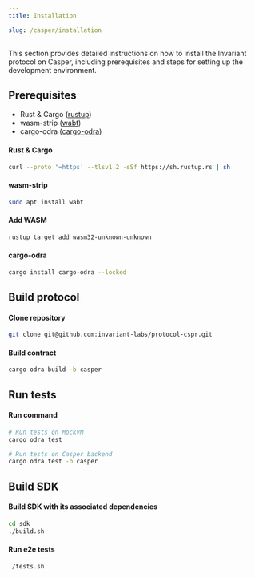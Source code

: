 ```yaml
---
title: Installation

slug: /casper/installation
---
```


This section provides detailed instructions on how to install the Invariant protocol on Casper, including prerequisites and steps for setting up the development environment.

## Prerequisites

- Rust & Cargo ([rustup](https://www.rust-lang.org/tools/install))
- wasm-strip ([wabt](https://github.com/WebAssembly/wabt))
- cargo-odra ([cargo-odra](https://github.com/odradev/cargo-odra))

#### Rust & Cargo

```bash
curl --proto '=https' --tlsv1.2 -sSf https://sh.rustup.rs | sh
```

#### wasm-strip

```bash
sudo apt install wabt
```

#### Add WASM

```bash
rustup target add wasm32-unknown-unknown
```

#### cargo-odra

```bash
cargo install cargo-odra --locked
```

## Build protocol

#### Clone repository

```bash
git clone git@github.com:invariant-labs/protocol-cspr.git
```

#### Build contract

```bash
cargo odra build -b casper
```

## Run tests

#### Run command

```bash
# Run tests on MockVM
cargo odra test
```

```bash
# Run tests on Casper backend
cargo odra test -b casper
```

## Build SDK

#### Build SDK with its associated dependencies

```bash
cd sdk
./build.sh
```

#### Run e2e tests

```bash
./tests.sh
```
